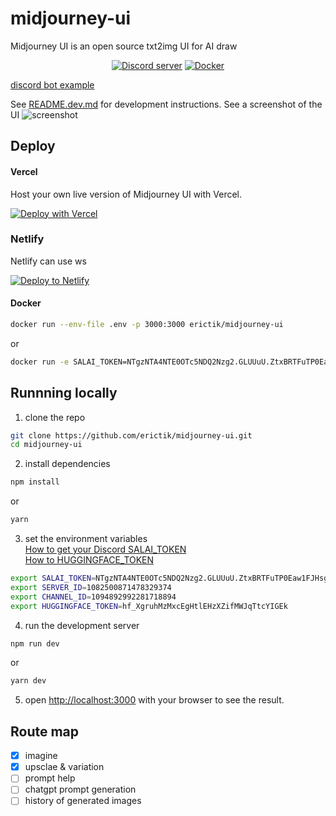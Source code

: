 # midjourney-ui

Midjourney UI is an open source txt2img UI for AI draw

<div align="center">
	<p>
		<a href="https://discord.gg/GavuGHQbV4"><img src="https://img.shields.io/discord/1082500871478329374?color=5865F2&logo=discord&logoColor=white" alt="Discord server" /></a>
		<a href="https://hub.docker.com/r/erictik/midjourney-ui/tags">
		    <img src="https://img.shields.io/docker/v/erictik/midjourney-ui?color=5865F2&logo=docker&logoColor=white" alt="Docker" />
		</a>
	</p>
</div>

[discord bot example](https://github.com/erictik/midjourney-discord-wrapper/)

See [README.dev.md](README.dev.md) for development instructions.
See a screenshot of the UI
![screenshot](images/Screenshot.png)

## Deploy

#### Vercel

Host your own live version of Midjourney UI with Vercel.

[![Deploy with Vercel](https://vercel.com/button)](https://vercel.com/new/clone?repository-url=https%3A%2F%2Fgithub.com%2Ferictik%2Fmidjourney-ui)
### Netlify
Netlify can use ws  

[![Deploy to Netlify](https://www.netlify.com/img/deploy/button.svg)](https://app.netlify.com/start/deploy?repository=https://github.com/erictik/midjourney-ui)

#### Docker

```bash
docker run --env-file .env -p 3000:3000 erictik/midjourney-ui
```
or
```bash
docker run -e SALAI_TOKEN=NTgzNTA4NTE0OTc5NDQ2Nzg2.GLUUuU.ZtxBRTFuTP0Eaw1FJHsga62bC00PtQNNeJg1SI  -e SERVER_ID=1082500871478329374 -e CHANNEL_ID=1094892992281718894 -p 3000:3000 erictik/midjourney-ui
```

## Runnning locally

1. clone the repo

```bash
git clone https://github.com/erictik/midjourney-ui.git
cd midjourney-ui
```

2. install dependencies

```bash
npm install
```

or

```bash
yarn
```

3. set the environment variables  
 [How to get your Discord SALAI_TOKEN](https://www.androidauthority.com/get-discord-token-3149920/)  
 [How to HUGGINGFACE_TOKEN](https://huggingface.co/docs/hub/security-tokens)  
 
```bash
export SALAI_TOKEN=NTgzNTA4NTE0OTc5NDQ2Nzg2.GLUUuU.ZtxBRTFuTP0Eaw1FJHsga62bC00PtQNNeJg1SI
export SERVER_ID=1082500871478329374
export CHANNEL_ID=1094892992281718894
export HUGGINGFACE_TOKEN=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

```

4. run the development server

```bash
npm run dev
```

or

```bash
yarn dev
```

5. open [http://localhost:3000](http://localhost:3000) with your browser to see the result.

## Route map

- [x] imagine
- [x] upsclae & variation
- [ ] prompt help
- [ ] chatgpt prompt generation
- [ ] history of generated images
